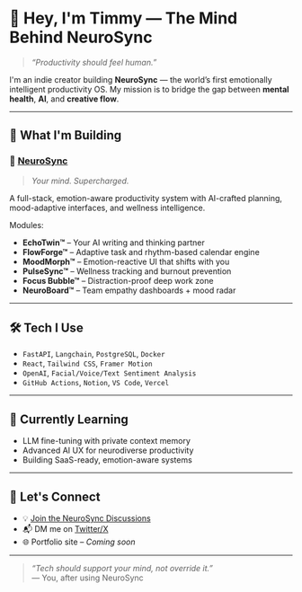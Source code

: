 # 👋 Hey, I'm Timmy — The Mind Behind NeuroSync

> *“Productivity should feel human.”*

I'm an indie creator building **NeuroSync** — the world’s first emotionally intelligent productivity OS. My mission is to bridge the gap between **mental health**, **AI**, and **creative flow**.

---

## 🧠 What I'm Building

### 🚀 [NeuroSync](https://github.com/tmmy2x/NeuroSync)
> *Your mind. Supercharged.*

A full-stack, emotion-aware productivity system with AI-crafted planning, mood-adaptive interfaces, and wellness intelligence.

Modules:
- **EchoTwin™** – Your AI writing and thinking partner
- **FlowForge™** – Adaptive task and rhythm-based calendar engine
- **MoodMorph™** – Emotion-reactive UI that shifts with you
- **PulseSync™** – Wellness tracking and burnout prevention
- **Focus Bubble™** – Distraction-proof deep work zone
- **NeuroBoard™** – Team empathy dashboards + mood radar

---

## 🛠 Tech I Use

- `FastAPI`, `Langchain`, `PostgreSQL`, `Docker`
- `React`, `Tailwind CSS`, `Framer Motion`
- `OpenAI`, `Facial/Voice/Text Sentiment Analysis`
- `GitHub Actions`, `Notion`, `VS Code`, `Vercel`

---

## 🌱 Currently Learning

- LLM fine-tuning with private context memory  
- Advanced AI UX for neurodiverse productivity  
- Building SaaS-ready, emotion-aware systems

---

## 💬 Let's Connect

- 💡 [Join the NeuroSync Discussions](https://github.com/tmmy2x/NeuroSync/discussions)
- 📬 DM me on [Twitter/X](https://twitter.com/yourusername)
- 🌐 Portfolio site – *Coming soon*

---

> *“Tech should support your mind, not override it.”*  
> — You, after using NeuroSync
